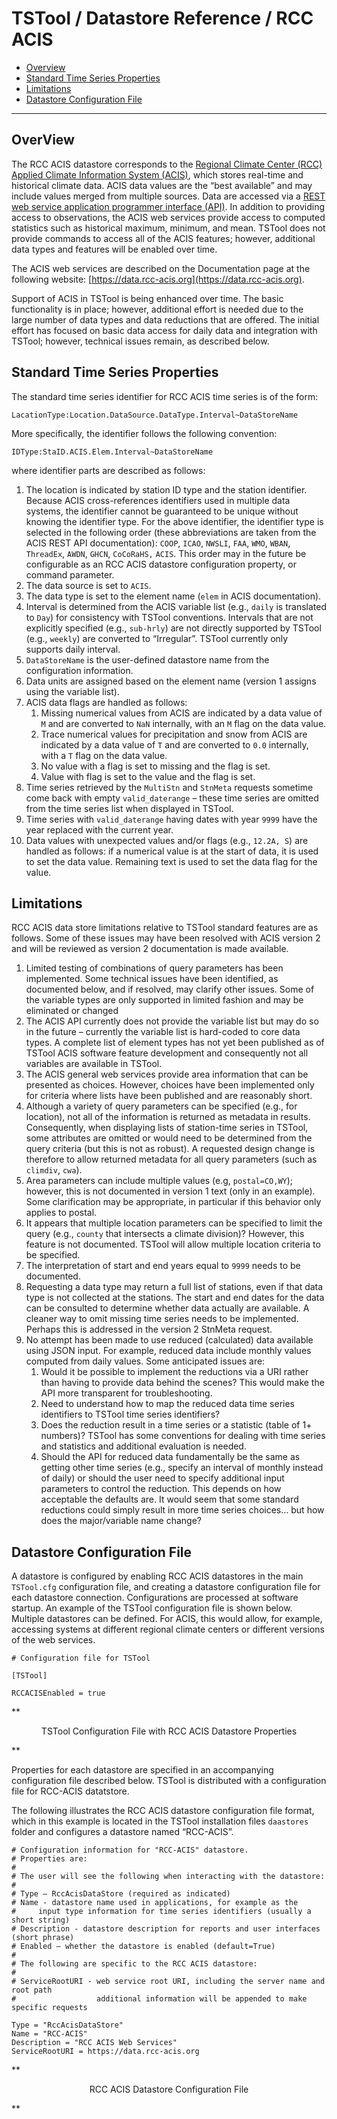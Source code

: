 # TSTool / Datastore Reference / RCC ACIS #

* [Overview](#overview)
* [Standard Time Series Properties](#standard-time-series-properties)
* [Limitations](#limitations)
* [Datastore Configuration File](#datastore-configuration-file)

-------------------

## OverView ##

The RCC ACIS datastore corresponds to the
[Regional Climate Center (RCC) Applied Climate Information System (ACIS)](https://www.rcc-acis.org/),
which stores real-time and historical climate data.
ACIS data values are the “best available” and may include values merged from multiple sources.
Data are accessed via a [REST web service application programmer interface (API)](https://en.wikipedia.org/wiki/Representational_State_Transfer).
In addition to providing access to observations,
the ACIS web services provide access to computed statistics such as historical maximum, minimum, and mean.
TSTool does not provide commands to access all of the ACIS features; however, additional data types and features will be enabled over time.

The ACIS web services are described on the Documentation page at the following website: [https://data.rcc-acis.org](https://data.rcc-acis.org).

Support of ACIS in TSTool is being enhanced over time.
The basic functionality is in place; however,
additional effort is needed due to the large number of data types and data reductions that are offered.
The initial effort has focused on basic data access for daily data and integration with TSTool;
however, technical issues remain, as described below.

## Standard Time Series Properties ##

The standard time series identifier for RCC ACIS time series is of the form:

```text
LacationType:Location.DataSource.DataType.Interval~DataStoreName
```

More specifically, the identifier follows the following convention:

```text
IDType:StaID.ACIS.Elem.Interval~DataStoreName
```
 
where identifier parts are described as follows:

1.  The location is indicated by station ID type and the station identifier.
    Because ACIS cross-references identifiers used in multiple data systems,
    the identifier cannot be guaranteed to be unique without knowing the identifier type.
    For the above identifier, the identifier type is selected in the following order
    (these abbreviations are taken from the ACIS REST API documentation):
    `COOP`, `ICAO`, `NWSLI`, `FAA`, `WMO`, `WBAN`, `ThreadEx`, `AWDN`, `GHCN`, `CoCoRaHS,` `ACIS`.
    This order may in the future be configurable as an RCC ACIS datastore configuration property, or command parameter.
2.  The data source is set to `ACIS`.
3.  The data type is set to the element name (`elem` in ACIS documentation).
4.  Interval is determined from the ACIS variable list (e.g., `daily` is translated to `Day`) for consistency with TSTool conventions.
    Intervals that are not explicitly specified (e.g., `sub-hrly`) are not directly
    supported by TSTool (e.g., `weekly`) are converted to “Irregular”.
    TSTool currently only supports daily interval.
5. `DataStoreName` is the user-defined datastore name from the configuration information.
6.  Data units are assigned based on the element name (version 1 assigns using the variable list).
7.  ACIS data flags are handled as follows:
    1.  Missing numerical values from ACIS are indicated by a data value
        of `M` and are converted to `NaN` internally, with an `M` flag on the data value.
    2.  Trace numerical values for precipitation and snow from ACIS are indicated by a
        data value of `T` and are converted to `0.0` internally, with a `T` flag on the data value.
    3.  No value with a flag is set to missing and the flag is set.
    4.  Value with flag is set to the value and the flag is set.
8.  Time series retrieved by the `MultiStn` and `StnMeta` requests sometime come back with empty
    `valid_daterange` – these time series are omitted from the time series list when displayed in TSTool.
9.  Time series with `valid_daterange` having dates with year `9999` have the year replaced with the current year.
10. Data values with unexpected values and/or flags (e.g., `12.2A, S`) are handled as follows:
    if a numerical value is at the start of data, it is used to set the data value.
    Remaining text is used to set the data flag for the value.

## Limitations ##

RCC ACIS data store limitations relative to TSTool standard features are as follows.
Some of these issues may have been resolved with ACIS version 2 and
will be reviewed as version 2 documentation is made available.

1.  Limited testing of combinations of query parameters has been implemented.
    Some technical issues have been identified, as documented below,
    and if resolved, may clarify other issues.
    Some of the variable types are only supported in limited fashion and may be eliminated or changed
2.  The ACIS API currently does not provide the variable list but may do so in the
    future – currently the variable list is hard-coded to core data types.
    A complete list of element types has not yet been published as of TSTool ACIS
    software feature development and consequently not all variables are available in TSTool.
3.  The ACIS general web services provide area information that can be presented as choices.
    However, choices have been implemented only for criteria where lists have been published and are reasonably short.
4.  Although a variety of query parameters can be specified (e.g., for location),
    not all of the information is returned as metadata in results.
    Consequently, when displaying lists of station-time series in TSTool,
    some attributes are omitted or would need to be determined from
    the query criteria (but this is not as robust).
    A requested design change is therefore to allow returned metadata for all query parameters (such as `climdiv`, `cwa`).
5.  Area parameters can include multiple values (e.g, `postal=CO,WY`);
    however, this is not documented in version 1 text (only in an example).
    Some clarification may be appropriate, in particular if this behavior only applies to postal.
6.  It appears that multiple location parameters can be specified to limit the query
    (e.g., `county` that intersects a climate division)?   However, this feature is not documented.
    TSTool will allow multiple location criteria to be specified.
7.  The interpretation of start and end years equal to `9999` needs to be documented.
8.  Requesting a data type may return a full list of stations,
    even if that data type is not collected at the stations.
    The start and end dates for the data can be consulted to determine whether data actually are available.
    A cleaner way to omit missing time series needs to be implemented.
    Perhaps this is addressed in the version 2 StnMeta request.
9.  No attempt has been made to use reduced (calculated) data available using JSON input.
    For example, reduced data include monthly values computed from daily values.  Some anticipated issues are:
    1.  Would it be possible to implement the reductions via a
        URI rather than having to provide data behind the scenes?
        This would make the API more transparent for troubleshooting.
    2.  Need to understand how to map the reduced data time series
        identifiers to TSTool time series identifiers?
    3.  Does the reduction result in a time series or a statistic (table of 1+ numbers)?
        TSTool has some conventions for dealing with time series and statistics and additional evaluation is needed.
    4.  Should the API for reduced data fundamentally be the same as getting other
        time series (e.g., specify an interval of monthly instead of daily) or should
        the user need to specify additional input parameters to control the reduction.
        This depends on how acceptable the defaults are.
        It would seem that some standard reductions could simply result in
        more time series choices… but how does the major/variable name change?

## Datastore Configuration File ##

A datastore is configured by enabling RCC ACIS datastores in the main `TSTool.cfg` configuration file,
and creating a datastore configuration file for each datastore connection.
Configurations are processed at software startup.
An example of the TSTool configuration file is shown below.
Multiple datastores can be defined.
For ACIS, this would allow, for example, accessing systems at different regional climate centers or
different versions of the web services.

```text
# Configuration file for TSTool

[TSTool]

RCCACISEnabled = true
```
**<p style="text-align: center;">
TSTool Configuration File with RCC ACIS Datastore Properties
</p>**

Properties for each datastore are specified in an accompanying configuration file described below.
TSTool is distributed with a configuration file for RCC-ACIS datatstore.

The following illustrates the RCC ACIS datastore configuration file format,
which in this example is located in the TSTool installation files `daastores` folder and configures a datastore named “RCC-ACIS”.

```text
# Configuration information for "RCC-ACIS" datastore.
# Properties are:
#
# The user will see the following when interacting with the datastore:
#
# Type – RccAcisDataStore (required as indicated)
# Name - datastore name used in applications, for example as the
#     input type information for time series identifiers (usually a short string)
# Description - datastore description for reports and user interfaces (short phrase)
# Enabled – whether the datastore is enabled (default=True)
#
# The following are specific to the RCC ACIS datastore:
#
# ServiceRootURI - web service root URI, including the server name and root path
#                  additional information will be appended to make specific requests

Type = "RccAcisDataStore"
Name = "RCC-ACIS"
Description = "RCC ACIS Web Services"
ServiceRootURI = https://data.rcc-acis.org
```

**<p style="text-align: center;">
RCC ACIS Datastore Configuration File
</p>**
